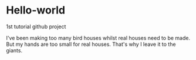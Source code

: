 # Hello-world
1st tutorial github project

I've been making too many bird houses whilst real houses need to be made.  But my hands are too small for real houses.  That's why I leave it to the giants.
